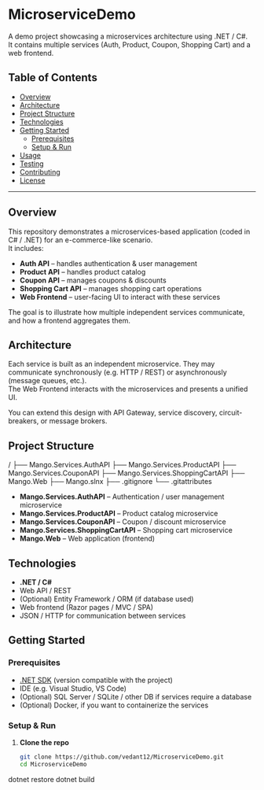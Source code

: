 # MicroserviceDemo

A demo project showcasing a microservices architecture using .NET / C#.  
It contains multiple services (Auth, Product, Coupon, Shopping Cart) and a web frontend.

## Table of Contents

- [Overview](#overview)  
- [Architecture](#architecture)  
- [Project Structure](#project-structure)  
- [Technologies](#technologies)  
- [Getting Started](#getting-started)  
  - [Prerequisites](#prerequisites)  
  - [Setup & Run](#setup--run)  
- [Usage](#usage)  
- [Testing](#testing)  
- [Contributing](#contributing)  
- [License](#license)  

---

## Overview

This repository demonstrates a microservices-based application (coded in C# / .NET) for an e-commerce-like scenario.  
It includes:

- **Auth API** – handles authentication & user management  
- **Product API** – handles product catalog  
- **Coupon API** – manages coupons & discounts  
- **Shopping Cart API** – manages shopping cart operations  
- **Web Frontend** – user-facing UI to interact with these services  

The goal is to illustrate how multiple independent services communicate, and how a frontend aggregates them.

## Architecture

Each service is built as an independent microservice. They may communicate synchronously (e.g. HTTP / REST) or asynchronously (message queues, etc.).  
The Web Frontend interacts with the microservices and presents a unified UI.

You can extend this design with API Gateway, service discovery, circuit-breakers, or message brokers.

## Project Structure

/
├── Mango.Services.AuthAPI
├── Mango.Services.ProductAPI
├── Mango.Services.CouponAPI
├── Mango.Services.ShoppingCartAPI
├── Mango.Web
├── Mango.slnx
├── .gitignore
└── .gitattributes


- **Mango.Services.AuthAPI** – Authentication / user management microservice  
- **Mango.Services.ProductAPI** – Product catalog microservice  
- **Mango.Services.CouponAPI** – Coupon / discount microservice  
- **Mango.Services.ShoppingCartAPI** – Shopping cart microservice  
- **Mango.Web** – Web application (frontend)  

## Technologies

- **.NET / C#**  
- Web API / REST  
- (Optional) Entity Framework / ORM (if database used)  
- Web frontend (Razor pages / MVC / SPA)  
- JSON / HTTP for communication between services  

## Getting Started

### Prerequisites

- [.NET SDK](https://dotnet.microsoft.com/) (version compatible with the project)  
- IDE (e.g. Visual Studio, VS Code)  
- (Optional) SQL Server / SQLite / other DB if services require a database  
- (Optional) Docker, if you want to containerize the services  

### Setup & Run

1. **Clone the repo**

   ```bash
   git clone https://github.com/vedant12/MicroserviceDemo.git
   cd MicroserviceDemo
dotnet restore
dotnet build

